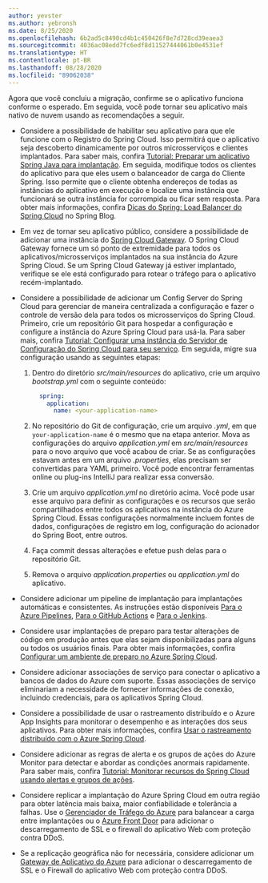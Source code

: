 ```yaml
---
author: yevster
ms.author: yebronsh
ms.date: 8/25/2020
ms.openlocfilehash: 6b2ad5c8490cd4b1c450426f8e7d728cd39eaea3
ms.sourcegitcommit: 4036ac08edd7fc6edf8d11527444061b0e4531ef
ms.translationtype: HT
ms.contentlocale: pt-BR
ms.lasthandoff: 08/28/2020
ms.locfileid: "89062038"
---
```

Agora que você concluiu a migração, confirme se o aplicativo funciona conforme o esperado. Em seguida, você pode tornar seu aplicativo mais nativo de nuvem usando as recomendações a seguir.

* Considere a possibilidade de habilitar seu aplicativo para que ele funcione com o Registro do Spring Cloud. Isso permitirá que o aplicativo seja descoberto dinamicamente por outros microsserviços e clientes implantados. Para saber mais, confira [Tutorial: Preparar um aplicativo Spring Java para implantação](/azure/spring-cloud/spring-cloud-tutorial-prepare-app-deployment). Em seguida, modifique todos os clientes do aplicativo para que eles usem o balanceador de carga do Cliente Spring. Isso permite que o cliente obtenha endereços de todas as instâncias do aplicativo em execução e localize uma instância que funcionará se outra instância for corrompida ou ficar sem resposta. Para obter mais informações, confira [Dicas do Spring: Load Balancer do Spring Cloud](https://spring.io/blog/2020/03/25/spring-tips-spring-cloud-loadbalancer) no Spring Blog.

* Em vez de tornar seu aplicativo público, considere a possibilidade de adicionar uma instância do [Spring Cloud Gateway](https://cloud.spring.io/spring-cloud-static/spring-cloud-gateway/current/reference/html/). O Spring Cloud Gateway fornece um só ponto de extremidade para todos os aplicativos/microsserviços implantados na sua instância do Azure Spring Cloud. Se um Spring Cloud Gateway já estiver implantado, verifique se ele está configurado para rotear o tráfego para o aplicativo recém-implantado.

* Considere a possibilidade de adicionar um Config Server do Spring Cloud para gerenciar de maneira centralizada a configuração e fazer o controle de versão dela para todos os microsserviços do Spring Cloud. Primeiro, crie um repositório Git para hospedar a configuração e configure a instância do Azure Spring Cloud para usá-la. Para saber mais, confira [Tutorial: Configurar uma instância do Servidor de Configuração do Spring Cloud para seu serviço](/azure/spring-cloud/spring-cloud-tutorial-config-server). Em seguida, migre sua configuração usando as seguintes etapas:

  1. Dentro do diretório *src/main/resources* do aplicativo, crie um arquivo *bootstrap.yml* com o seguinte conteúdo:

        ```yml
          spring:
            application:
              name: <your-application-name>
        ```

  1. No repositório do Git de configuração, crie um arquivo *<nome-do-aplicativo>.yml*, em que `your-application-name` é o mesmo que na etapa anterior. Mova as configurações do arquivo *application.yml* em *src/main/resources* para o novo arquivo que você acabou de criar. Se as configurações estavam antes em um arquivo *.properties*, elas precisam ser convertidas para YAML primeiro. Você pode encontrar ferramentas online ou plug-ins IntelliJ para realizar essa conversão.

  1. Crie um arquivo *application.yml* no diretório acima. Você pode usar esse arquivo para definir as configurações e os recursos que serão compartilhados entre todos os aplicativos na instância do Azure Spring Cloud. Essas configurações normalmente incluem fontes de dados, configurações de registro em log, configuração do acionador do Spring Boot, entre outros.

  1. Faça commit dessas alterações e efetue push delas para o repositório Git.

  1. Remova o arquivo *application.properties* ou *application.yml* do aplicativo.

* Considere adicionar um pipeline de implantação para implantações automáticas e consistentes. As instruções estão disponíveis [Para o Azure Pipelines](/azure/spring-cloud/spring-cloud-howto-cicd), [Para o GitHub Actions](/azure/spring-cloud/spring-cloud-howto-github-actions) e [Para o Jenkins](/azure/jenkins/tutorial-jenkins-deploy-cli-spring-cloud-service).

* Considere usar implantações de preparo para testar alterações de código em produção antes que elas sejam disponibilizadas para alguns ou todos os usuários finais. Para obter mais informações, confira [Configurar um ambiente de preparo no Azure Spring Cloud](/azure/spring-cloud/spring-cloud-howto-staging-environment).

* Considere adicionar associações de serviço para conectar o aplicativo a bancos de dados do Azure com suporte. Essas associações de serviço eliminariam a necessidade de fornecer informações de conexão, incluindo credenciais, para os aplicativos Spring Cloud.

* Considere a possibilidade de usar o rastreamento distribuído e o Azure App Insights para monitorar o desempenho e as interações dos seus aplicativos. Para obter mais informações, confira [Usar o rastreamento distribuído com o Azure Spring Cloud](/azure/spring-cloud/spring-cloud-tutorial-distributed-tracing).

* Considere adicionar as regras de alerta e os grupos de ações do Azure Monitor para detectar e abordar as condições anormais rapidamente. Para saber mais, confira [Tutorial: Monitorar recursos do Spring Cloud usando alertas e grupos de ações](/azure/spring-cloud/spring-cloud-tutorial-alerts-action-groups).

* Considere replicar a implantação do Azure Spring Cloud em outra região para obter latência mais baixa, maior confiabilidade e tolerância a falhas. Use o [Gerenciador de Tráfego do Azure](/azure/traffic-manager) para balancear a carga entre implantações ou o [Azure Front Door](/azure/frontdoor) para adicionar o descarregamento de SSL e o firewall do aplicativo Web com proteção contra DDoS.

* Se a replicação geográfica não for necessária, considere adicionar um [Gateway de Aplicativo do Azure](/azure/application-gateway) para adicionar o descarregamento de SSL e o Firewall do aplicativo Web com proteção contra DDoS.
